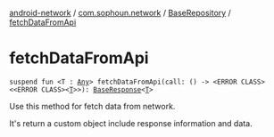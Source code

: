 [android-network](../../index.md) / [com.sophoun.network](../index.md) / [BaseRepository](index.md) / [fetchDataFromApi](./fetch-data-from-api.md)

# fetchDataFromApi

`suspend fun <T : `[`Any`](https://kotlinlang.org/api/latest/jvm/stdlib/kotlin/-any/index.html)`> fetchDataFromApi(call: () -> <ERROR CLASS><<ERROR CLASS><`[`T`](fetch-data-from-api.md#T)`>>): `[`BaseResponse`](../-base-response/index.md)`<`[`T`](fetch-data-from-api.md#T)`>`

Use this method for fetch data from network.

It's return a custom object include response information and data.


